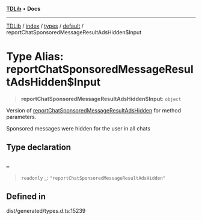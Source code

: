 [**TDLib**](../../../../../../README.md) • **Docs**

***

[TDLib](../../../../../../modules.md) / [index](../../../../../README.md) / [types](../../../README.md) / [default](../README.md) / reportChatSponsoredMessageResultAdsHidden$Input

# Type Alias: reportChatSponsoredMessageResultAdsHidden$Input

> **reportChatSponsoredMessageResultAdsHidden$Input**: `object`

Version of [reportChatSponsoredMessageResultAdsHidden](reportChatSponsoredMessageResultAdsHidden.md) for method parameters.

Sponsored messages were hidden for the user in all chats

## Type declaration

### \_

> `readonly` **\_**: `"reportChatSponsoredMessageResultAdsHidden"`

## Defined in

dist/generated/types.d.ts:15239
